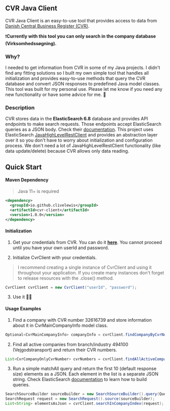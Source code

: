 ## CVR Java Client

CVR Java Client is an easy-to-use tool that provides access to data from [Danish Central Business Register (CVR)](https://datacvr.virk.dk/ "Danish Central Business Register (CVR)").

❗**Currently with this tool you can only search in the company database (Virksomhedssøgning).**

### Why?
I needed to get information from CVR in some of my Java projects. I didn't find any fitting solutions so I built my own simple tool that handles all initialization and provides easy-to-use methods that query the CVR database and convert JSON responses to predefined Java model classes. 
This tool was built for my personal use. Please let me know if you need any new functionality or have some advice for me. 💖
### Description
CVR stores data in the **ElasticSearch 6.8** database and provides API endpoints to make search requests. Those endpoints accept ElasticSearch queries as a JSON body. Check their [documentation](https://datacvr.virk.dk/artikel/system-til-system-adgang-til-cvr-data "documentation").
This project uses ElasticSearch [JavaHighLevelRestClient](https://www.elastic.co/guide/en/elasticsearch/client/java-rest/6.8/java-rest-high.html "JavaHighLevelRestClient") and provides an abstraction layer over it so you don't have to worry about initialization and configuration process. We don't need a lot of JavaHighLevelRestClient functionality (like data update/delete) because CVR allows only data reading.

## Quick Start
#### Maven Dependency
>Java 11+ is required
```xml
<dependency>
  <groupId>io.github.clivelewis</groupId>
  <artifactId>cvr-client</artifactId>
  <version>1.0.0</version>
</dependency>
```
#### Initialization
1. Get your credentials from CVR. You can do it [**here**](https://datacvr.virk.dk/artikel/system-til-system-adgang-til-cvr-data "here"). You cannot proceed until you have your own userId and password.

2. Initialize CvrClient with your credentials. 
>I recommend creating a single instance of CvrClient and using it throughout your application. If you create many instances don't forget to release resources with the .close() method.

```java
CvrClient cvrClient = new CvrClient("userId", "password");
```

3. Use it 👀😎

#### Usage Examples
1. Find a company with CVR number 32616739 and store information about it in CvrMainCompanyInfo model class.

```java
Optional<CvrMainCompanyInfo> companyInfo = cvrClient.findCompanyByCvrNumber(32616739L, CvrMainCompanyInfo.class);

```

2. Find all active companies from branch/industry 494100 (Vejgodstransport) and return their CVR numbers.

```java
List<CvrCompanyOnlyCvrNumber> cvrNumbers = cvrClient.findAllActiveCompaniesByBranchCode("494100", CvrCompanyOnlyCvrNumber.class);
```

3. Run a simple matchAll query and return the first 10 (default response size) elements as a JSON. Each element in the list is a separate JSON string. Check ElasticSearch [documentation](https://www.elastic.co/guide/en/elasticsearch/client/java-rest/6.8/java-rest-high-search.html "documentation") to learn how to build queries.
```java
SearchSourceBuilder sourceBuilder = new SearchSourceBuilder().query(QueryBuilders.matchAllQuery());
SearchRequest request = new SearchRequest().source(sourceBuilder);
List<String> elementsAsJson = cvrClient.searchInCompanyIndex(request);
```
